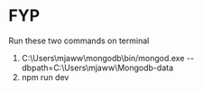 # FYP
Run these two commands on terminal
1) C:\Users\mjaww\mongodb\bin/mongod.exe --dbpath=C:\Users\mjaww\Mongodb-data
2) npm run dev
